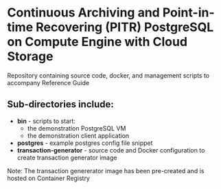 # Continuous Archiving and Point-in-time Recovering (PITR) PostgreSQL on Compute Engine with Cloud Storage

Repository containing source code, docker, and management scripts to accompany Reference Guide

## Sub-directories include:
* **bin** - scripts to start:
    * the demonstration PostgreSQL VM
    *  the demonstration client application
* **postgres** - example postgres config file snippet
* **transaction-generator** - source code and Docker configuration to create transaction generator image

Note: The transaction genererator image has been pre-created and is hosted on Container Registry
